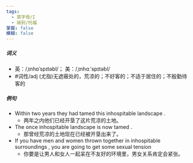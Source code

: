 ```yaml
---
tags:
  - 首字母/I
  - 级别/托福
掌握: false
模糊: false
---
```

##### 词义
- 英：/ˌɪnhɒˈspɪtəbl/； 美：/ˌɪnhɑːˈspɪtəbl/
- #词性/adj  (尤指)无遮蔽处的，荒凉的；不好客的；不适于居住的；不殷勤待客的
##### 例句
- Within two years they had tamed this inhospitable landscape .
	- 两年之内他们已经开垦了这片荒凉的土地。
- The once inhospitable landscape is now tamed .
	- 那曾经荒凉的土地现在已经被开垦出来了。
- If you have men and women thrown together in inhospitable surroundings , you are going to get some sexual tension
	- 你要是让男人和女人一起呆在不友好的环境里，男女关系肯定会紧张。
